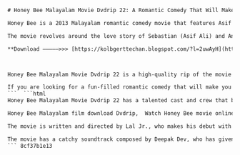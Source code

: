 
 ```html 
# Honey Bee Malayalam Movie Dvdrip 22: A Romantic Comedy That Will Make You Laugh Out Loud
 
Honey Bee is a 2013 Malayalam romantic comedy movie that features Asif Ali and Bhavana as the lead pair. The movie is directed by Lal Jr., son of veteran actor and director Lal, and produced by Siby Thottupuram and Jobi Mandamattom. The movie also stars Baburaj, Sreenath Bhasi, Archana Kavi, Balu Varghese, Lal and others in supporting roles. The music is composed by Deepak Dev and the cinematography is done by Alby.
 
The movie revolves around the love story of Sebastian (Asif Ali) and Angel (Bhavana), who are part of a music band where everyone shares a great bond. They fall in love and elope the night before Angel's wedding, thus inviting the wrath of her aggressive brothers. The movie follows their hilarious escapades as they try to evade the brothers and their goons, while also dealing with their own personal issues.
 
**Download –––––>>> [https://kolbgerttechan.blogspot.com/?l=2uwAyH](https://kolbgerttechan.blogspot.com/?l=2uwAyH)**


 
Honey Bee Malayalam Movie Dvdrip 22 is a high-quality rip of the movie that is available for download online. The movie has received positive reviews from critics and audiences alike, who praised the performances, comedy, music and direction. The movie was a commercial success at the box office, grossing over 10 crores in Kerala alone. The movie also spawned a sequel, Honey Bee 2: Celebrations, which was released in 2017.
 
If you are looking for a fun-filled romantic comedy that will make you laugh out loud, then Honey Bee Malayalam Movie Dvdrip 22 is the perfect choice for you. You can download the movie from various online sources and enjoy it with your friends and family.
 ```  ```html 
Honey Bee Malayalam Movie Dvdrip 22 has a talented cast and crew that bring the movie to life. Asif Ali and Bhavana share a sizzling chemistry as the lead pair, and their comic timing is impeccable. Baburaj, Sreenath Bhasi, Balu Varghese and Archana Kavi provide ample support as their friends, and Lal plays a dual role as the director's father and one of the Punyalanmar. The movie also features Assim Jamal, Suresh Krishna, Vijay Babu, Joy Mathew, Mythili and others in cameo roles.
 
Honey Bee Malayalam film download Dvdrip,  Watch Honey Bee movie online Malayalam 22,  Honey Bee Dvdrip Malayalam full movie,  Honey Bee 22 Malayalam movie review,  Honey Bee Malayalam movie songs Dvdrip,  Honey Bee film Malayalam subtitles Dvdrip,  Honey Bee Malayalam movie cast and crew,  Honey Bee 22 Malayalam movie trailer,  Honey Bee Dvdrip Malayalam movie release date,  Honey Bee Malayalam movie box office collection,  Honey Bee film Malayalam Dvdrip torrent,  Honey Bee 22 Malayalam movie online streaming,  Honey Bee Dvdrip Malayalam movie scenes,  Honey Bee Malayalam movie awards and nominations,  Honey Bee film Malayalam Dvdrip watch free,  Honey Bee 22 Malayalam movie plot summary,  Honey Bee Dvdrip Malayalam movie rating and feedback,  Honey Bee Malayalam movie behind the scenes,  Honey Bee film Malayalam Dvdrip HD quality,  Honey Bee 22 Malayalam movie comedy clips,  Honey Bee Dvdrip Malayalam movie director and producer,  Honey Bee Malayalam movie wallpapers and posters,  Honey Bee film Malayalam Dvdrip mp3 songs download,  Honey Bee 22 Malayalam movie trivia and facts,  Honey Bee Dvdrip Malayalam movie dialogues and quotes,  Honey Bee Malayalam movie location and shooting,  Honey Bee film Malayalam Dvdrip video songs download,  Honey Bee 22 Malayalam movie making and interviews,  Honey Bee Dvdrip Malayalam movie genre and theme,  Honey Bee Malayalam movie budget and expenses,  Honey Bee film Malayalam Dvdrip ringtones download,  Honey Bee 22 Malayalam movie memes and jokes,  Honey Bee Dvdrip Malayalam movie fan art and edits,  Honey Bee Malayalam movie controversies and scandals,  Honey Bee film Malayalam Dvdrip DVD cover and label,  Honey Bee 22 Malayalam movie merchandise and products,  Honey Bee Dvdrip Malayalam movie script and screenplay,  Honey Bee Malayalam movie sequel and prequel,  Honey Bee film Malayalam Dvdrip IMDB and Wikipedia page,  Honey Bee 22 Malayalam movie best scenes and moments,  Honey Bee Dvdrip Malayalam movie analysis and critique,  Honey Bee Malayalam movie remake and adaptation,  Honey Bee film Malayalam Dvdrip Instagram and Facebook page,  Honey Bee 22 Malayalam movie hashtags and trends,  Honey Bee Dvdrip Malayalam movie actors and actresses biography ,  Honey Bee Malayalam movie similar and recommended movies ,  Honey Bee film Malayalam Dvdrip Netflix and Amazon Prime availability ,  Honey Bee 22 Malayalam movie tickets and showtimes ,  Honey Bee Dvdrip Malayalam movie audience and critics reaction ,  Honey Bee Malayalam movie title meaning and significance
 
The movie is written and directed by Lal Jr., who makes his debut with this film. He is the son of actor-director Lal, who is known for his roles in movies like In Harihar Nagar, Godfather, Ramji Rao Speaking and many more. Lal Jr. shows his flair for comedy and thriller genres with Honey Bee, and proves his mettle as a filmmaker. The movie is produced by Siby Thottupuram and Jobi Mandamattom under the banner of SJM Entertainments.
 
The movie has a catchy soundtrack composed by Deepak Dev, who has given hits like Urumi, Big B, Puthiya Mukham and many more. The movie features six songs, sung by popular singers like Vinod Varma, Rimi Tomy, Job Kurian, Lal and others. The lyrics are penned by Santhosh Varma, Rafeeq Ahammed and Lal. The songs are well picturized and suit the mood of the movie. The background score is also effective and enhances the thrill factor.
 ``` 8cf37b1e13
 
